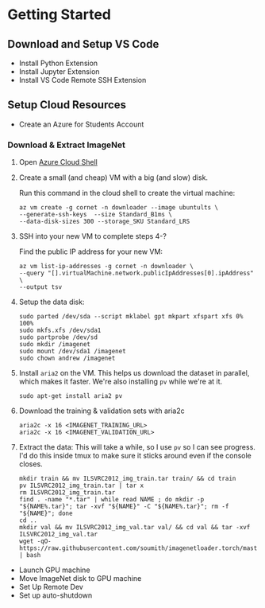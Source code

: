 # Getting Started

## Download and Setup VS Code

- Install Python Extension
- Install Jupyter Extension
- Install VS Code Remote SSH Extension

## Setup Cloud Resources

- Create an Azure for Students Account

### Download & Extract ImageNet

1. Open [Azure Cloud Shell](https://shell.azure.com)
2. Create a small (and cheap) VM with a big (and slow) disk.

   Run this command in the cloud shell to create the virtual machine:

   ```
   az vm create -g cornet -n downloader --image ubuntults \
   --generate-ssh-keys  --size Standard_B1ms \
   --data-disk-sizes 300 --storage_SKU Standard_LRS
   ```

3. SSH into your new VM to complete steps 4-?

   Find the public IP address for your new VM:

   ```
   az vm list-ip-addresses -g cornet -n downloader \
   --query "[].virtualMachine.network.publicIpAddresses[0].ipAddress" \
   --output tsv
   ```

4. Setup the data disk:

   ```
   sudo parted /dev/sda --script mklabel gpt mkpart xfspart xfs 0% 100%
   sudo mkfs.xfs /dev/sda1
   sudo partprobe /dev/sd
   sudo mkdir /imagenet
   sudo mount /dev/sda1 /imagenet
   sudo chown andrew /imagenet
   ```

5. Install `aria2` on the VM. This helps us download the dataset in parallel,
   which makes it faster. We're also installing `pv` while we're at it.
   ```
   sudo apt-get install aria2 pv
   ```
6. Download the training & validation sets with aria2c
   ```
   aria2c -x 16 <IMAGENET_TRAINING_URL>
   aria2c -x 16 <IMAGENET_VALIDATION_URL>
   ```
7. Extract the data:
   This will take a while, so I use `pv` so I can see progress. I'd do this
   inside tmux to make sure it sticks around even if the console closes.

   ```
   mkdir train && mv ILSVRC2012_img_train.tar train/ && cd train
   pv ILSVRC2012_img_train.tar | tar x
   rm ILSVRC2012_img_train.tar
   find . -name "*.tar" | while read NAME ; do mkdir -p "${NAME%.tar}"; tar -xvf "${NAME}" -C "${NAME%.tar}"; rm -f "${NAME}"; done
   cd ..
   mkdir val && mv ILSVRC2012_img_val.tar val/ && cd val && tar -xvf ILSVRC2012_img_val.tar
   wget -qO- https://raw.githubusercontent.com/soumith/imagenetloader.torch/master/valprep.sh | bash
   ```

- Launch GPU machine
- Move ImageNet disk to GPU machine
- Set Up Remote Dev
- Set up auto-shutdown
